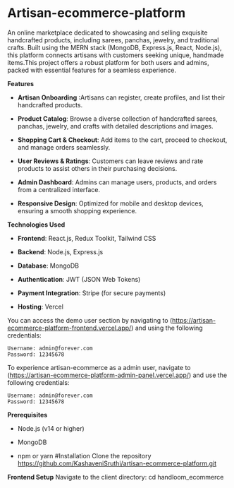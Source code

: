 ﻿# Artisan-ecommerce-platform

An online marketplace dedicated to showcasing and selling exquisite handcrafted products, including sarees, panchas, jewelry, and traditional crafts. Built using the MERN stack (MongoDB, Express.js, React, Node.js), this platform connects artisans with customers seeking unique, handmade items.This project offers a robust platform for both users and admins, packed with essential features for a seamless experience.

**Features**
- **Artisan Onboarding** :Artisans can register, create profiles, and list their handcrafted products.

- **Product Catalog**: Browse a diverse collection of handcrafted sarees, panchas, jewelry, and crafts with detailed descriptions and images.

- **Shopping Cart & Checkout**: Add items to the cart, proceed to checkout, and manage orders seamlessly.

- **User Reviews & Ratings**: Customers can leave reviews and rate products to assist others in their purchasing decisions.

- **Admin Dashboard**: Admins can manage users, products, and orders from a centralized interface.

- **Responsive Design**: Optimized for mobile and desktop devices, ensuring a smooth shopping experience.

**Technologies Used**
- **Frontend**: React.js, Redux Toolkit, Tailwind CSS

- **Backend**: Node.js, Express.js

- **Database**: MongoDB

- **Authentication**: JWT (JSON Web Tokens)

- **Payment Integration**: Stripe (for secure payments)

- **Hosting**: Vercel

You can access the demo user section by navigating to (https://artisan-ecommerce-platform-frontend.vercel.app/) and using the following credentials:

```plaintext
Username: admin@forever.com
Password: 12345678
```

To experience artisan-ecommerce as a admin user, navigate to (https://artisan-ecommerce-platform-admin-panel.vercel.app/) and use the following credentials:

```plaintext
Username: admin@forever.com
Password: 12345678
```

**Prerequisites**
- Node.js (v14 or higher)

- MongoDB

- npm or yarn
#Installation
Clone the repository
https://github.com/KashaveniSruthi/artisan-ecommerce-platform.git


**Frontend Setup**
Navigate to the client directory:
cd handloom_ecommerce
